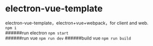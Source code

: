 # electron-vue-template
electron-vue-template，electron+vue+webpack，for client and web.  
`npm i`  
######run electron
`npm start`  
######run vue
`npm run dev`
######build vue
`npm run build`
